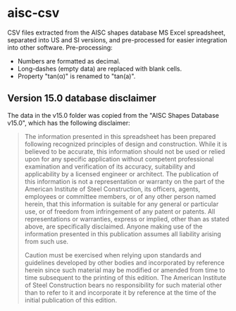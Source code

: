 # aisc-csv
CSV files extracted from the AISC shapes database MS Excel spreadsheet, separated into US and SI versions, and pre-processed for easier integration into other software.
Pre-processing:
- Numbers are formatted as decimal.
- Long-dashes (empty data) are replaced with blank cells.
- Property "tan(α)" is renamed to "tan(a)".

## Version 15.0 database disclaimer
The data in the v15.0 folder was copied from the "AISC Shapes Database v15.0", which has the following disclaimer:

> The information presented in this spreadsheet has been prepared following recognized principles of design and construction. While it is believed to be accurate, this information should not be used or relied upon for any specific application without competent professional examination and verification of its accuracy, suitability and applicability by a licensed engineer or architect. The publication of this information is not a representation or warranty on the part of the American Institute of Steel Construction, its officers, agents, employees or committee members, or of any other person named herein, that this information is suitable for any general or particular use, or of freedom from infringement of any patent or patents. All representations or warranties, express or implied, other than as stated above, are specifically disclaimed. Anyone making use of the information presented in this publication assumes all liability arising from such use.
> 
> Caution must be exercised when relying upon standards and guidelines developed by other bodies and incorporated by reference herein since such material may be modified or amended from time to time subsequent to the printing of this edition. The American Institute of Steel Construction bears no responsibility for such material other than to refer to it and incorporate it by reference at the time of the initial publication of this edition.
